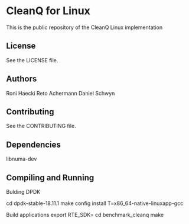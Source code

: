 # CleanQ for Linux

This is the public repository of the CleanQ Linux implementation


## License

See the LICENSE file.


## Authors

Roni Haecki
Reto Achermann
Daniel Schwyn


## Contributing

See the CONTRIBUTING file.


## Dependencies

libnuma-dev

## Compiling and Running

Bulding DPDK

cd dpdk-stable-18.11.1
make config install T=x86_64-native-linuxapp-gcc

Build applications
export RTE_SDK=<path to dpdk-stable-18.11.1>
cd benchmark_cleanq
make
